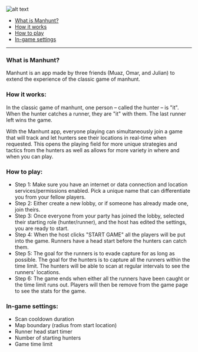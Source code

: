 ![alt text](https://user-images.githubusercontent.com/59676679/150467518-7c569028-0b9d-40fd-b499-de9b6b5d785c.png)

* [What is Manhunt?](https://github.com/MuazShash/Manhunt/blob/main/README.md#what-is-manhunt)
* [How it works](https://github.com/MuazShash/Manhunt/blob/main/README.md#how-it-works)
* [How to play](https://github.com/MuazShash/Manhunt/blob/main/README.md#how-to-play)
* [In-game settings](https://github.com/MuazShash/Manhunt/blob/main/README.md#in-game-settings)

***

### What is Manhunt?
Manhunt is an app made by three friends (Muaz, Omar, and Julian) to extend the experience of the classic game of manhunt.

### How it works:
In the classic game of manhunt, one person – called the hunter – is "it". When the hunter catches a runner, they are "it" with them. The last runner left wins the game.

With the Manhunt app, everyone playing can simultaneously join a game that will track and let hunters see their locations in real-time when requested. This opens the playing field for more unique strategies and tactics from the hunters as well as allows for more variety in where and when you can play. 

### How to play:
* Step 1: Make sure you have an internet or data connection and location services/permissions enabled. Pick a unique name that can differentiate you from your fellow players.
* Step 2: Either create a new lobby, or if someone has already made one, join theirs.
* Step 3: Once everyone from your party has joined the lobby, selected their starting role (hunter/runner), and the host has edited the settings, you are ready to start.
* Step 4: When the host clicks "START GAME" all the players will be put into the game. Runners have a head start before the hunters can catch them.
* Step 5: The goal for the runners is to evade capture for as long as possible. The goal for the hunters is to capture all the runners within the time limit. The hunters will be able to scan at regular intervals to see the runners' locations.
* Step 6: The game ends when either all the runners have been caught or the time limit runs out. Players will then be remove from the game page to see the stats for the game. 

### In-game settings:
* Scan cooldown duration
* Map boundary (radius from start location)
* Runner head start timer
* Number of starting hunters
* Game time limit
